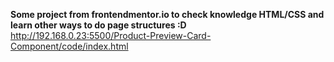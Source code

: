<strong>Some project from frontendmentor.io to check knowledge HTML/CSS and learn other ways to do page structures :D</strong>
http://192.168.0.23:5500/Product-Preview-Card-Component/code/index.html
